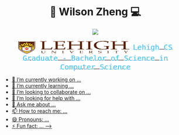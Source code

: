 <div align="center">
  <h1>🎿 Wilson Zheng 💻</h1>
</div>
<p align="center">
  <!-- Typing SVG by DenverCoder1 - https://github.com/DenverCoder1/readme-typing-svg -->
    <a href = "https://github.com/wjz224">
    <img src="https://readme-typing-svg.demolab.com/?lines=Full%20stack%20web%20and%20app%20developer;Always%20learning%20new%20things%20😊&font=Fira%20Code&center=true&width=440&height=45&color=007acc&vCenter=true&pause=1000&size=22" />
</p>

<p align="center">
  <img src="https://raw.githubusercontent.com/wjz224/wjz224/main/Lehigh.png" alt="Lehigh" width="300" height="35" style="vertical-align: middle;">
  <span style="font-family: 'Fira Code', monospace; font-size: 20px; font-weight: 400; color: #36BCF7; vertical-align: middle; margin-left: 10px;">
    Lehigh CS Graduate - Bachelor of Science in Computer Science
  </span>
</p>

- 🔭 I’m currently working on ...
- 🌱 I’m currently learning ...
- 👯 I’m looking to collaborate on ...
- 🤔 I’m looking for help with ...
- 💬 Ask me about ...
- 📫 How to reach me: ...
- 😄 Pronouns: ...
- ⚡ Fun fact: ...
-->
